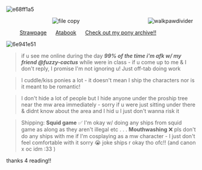 ![e68ff1a5](https://github.com/user-attachments/assets/8ebd36d7-ff5a-4298-92c4-a260e6b719cc)

‎ ‎ ‎ ‎ ‎ ‎ ‎ ‎ ‎ ‎ ‎ ‎ ‎ ‎ ‎ ‎ ‎ ‎ ‎ ‎ ‎ ‎ ‎ ‎ ‎ ‎ ‎ ‎ ‎ ‎ ‎ ![file copy](https://github.com/user-attachments/assets/19e3915b-64b0-4584-9be2-f98340ae9d8f)
‎ ‎ ‎ ‎ ‎ ‎ ‎ ‎ ‎ ‎ ‎‎ ‎ ‎ ‎ ‎ ‎ ‎ ‎ ‎ ‎ ‎‎ ‎ ‎ ‎ ‎ ‎ ‎ ‎ ‎ ‎  ‎ ‎ ‎ ‎ ‎  ‎ ‎ ‎ ‎ ‎  ‎ ‎ ‎ ‎ ‎ ‎‎‎![walkpawdivider](https://github.com/user-attachments/assets/721ec044-47aa-48af-821d-2e27b9356098)



‎ ‎ ‎ ‎ ‎ ‎ ‎ ‎ ‎ 
[Strawpage](https://grant-curly.straw.page) ‎ ‎ ‎ ‎ ‎ [Atabook](https://grantcurly.atabook.org/) ‎ ‎ ‎ ‎ ‎ [Check out my pony archive!!](https://aaronsponyarchives.straw.page/)



![6e941e51](https://github.com/user-attachments/assets/7ccf85ae-f98f-4333-8699-d5efb99cd61a)

>if u see me online during the day *__99% of the time i'm afk w/ my friend @fuzzy-cactus__* while were in class -
if u come up to me & I don't reply, I promise I'm not ignoring u! Just off-tab doing work 

> I cuddle/kiss ponies a lot - it doesn't mean I ship the characters nor is it meant to be romantic! 

> I don't hide a lot of people but I hide anyone under the proship tree near the mw area immediately - sorry if u were just sitting under there & didnt know about the area and I hid u I just don't wanna risk it


> Shipping: **Squid game** ✅ I'm okay w/ doing any ships from squid game as along as they aren't illegal etc . . . **Mouthwashing** ❌ pls don't do any ships with me if I'm cosplaying as a mw character - I just don't feel comfortable with it sorry 😭 joke ships r okay tho ofc!! (and canon x oc idm :33 )
</p> thanks 4 reading!!










